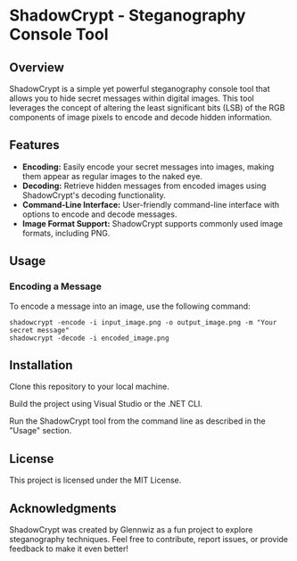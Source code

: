 # ShadowCrypt - Steganography Console Tool

## Overview

ShadowCrypt is a simple yet powerful steganography console tool that allows you to hide secret messages within digital images. This tool leverages the concept of altering the least significant bits (LSB) of the RGB components of image pixels to encode and decode hidden information.

## Features

- **Encoding:** Easily encode your secret messages into images, making them appear as regular images to the naked eye.
- **Decoding:** Retrieve hidden messages from encoded images using ShadowCrypt's decoding functionality.
- **Command-Line Interface:** User-friendly command-line interface with options to encode and decode messages.
- **Image Format Support:** ShadowCrypt supports commonly used image formats, including PNG.

## Usage

### Encoding a Message

To encode a message into an image, use the following command:

```shell
shadowcrypt -encode -i input_image.png -o output_image.png -m "Your secret message"
shadowcrypt -decode -i encoded_image.png
```

## Installation
Clone this repository to your local machine.

Build the project using Visual Studio or the .NET CLI.

Run the ShadowCrypt tool from the command line as described in the "Usage" section.

## License
This project is licensed under the MIT License.

## Acknowledgments
ShadowCrypt was created by Glennwiz as a fun project to explore steganography techniques. Feel free to contribute, report issues, or provide feedback to make it even better!
